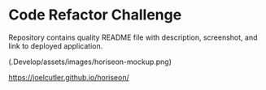 # Code Refactor Challenge
Repository contains quality README file with description, screenshot, and link to deployed application.

(.Develop/assets/images/horiseon-mockup.png)

https://joelcutler.github.io/horiseon/
